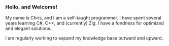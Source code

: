 ### Hello, and Welcome!
My name is Chris, and I am a self-taught programmer. I have spent several years learning C#, C++, and (currently) Zig. I have a fondness for optimized and elegant solutions.

I am regularly working to expand my knowledge base outward and upward.


<!--
**CoalNova/CoalNova** is a ✨ _special_ ✨ repository because its `README.md` (this file) appears on your GitHub profile.

Here are some ideas to get you started:

- 🔭 I’m currently working on ...
- 🌱 I’m currently learning ...
- 👯 I’m looking to collaborate on ...
- 🤔 I’m looking for help with ...
- 💬 Ask me about ...
- 📫 How to reach me: ...
- 😄 Pronouns: ...
- ⚡ Fun fact: ...
-->
